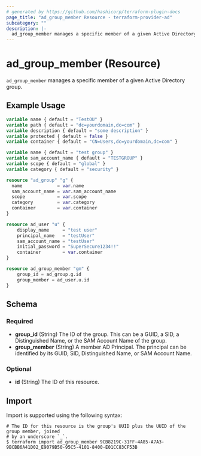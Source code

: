 ```yaml
---
# generated by https://github.com/hashicorp/terraform-plugin-docs
page_title: "ad_group_member Resource - terraform-provider-ad"
subcategory: ""
description: |-
  ad_group_member manages a specific member of a given Active Directory group.
---
```


# ad_group_member (Resource)

`ad_group_member` manages a specific member of a given Active Directory group.

## Example Usage

```terraform
variable name { default = "TestOU" }
variable path { default = "dc=yourdomain,dc=com" }
variable description { default = "some description" }
variable protected { default = false }
variable container { default = "CN=Users,dc=yourdomain,dc=com" }

variable name { default = "test group" }
variable sam_account_name { default = "TESTGROUP" }
variable scope { default = "global" }
variable category { default = "security" }

resource "ad_group" "g" {
  name             = var.name
  sam_account_name = var.sam_account_name
  scope            = var.scope
  category         = var.category
  container        = var.container
}

resource ad_user "u" {
    display_name     = "test user"
    principal_name   = "testUser"
    sam_account_name = "testUser"
    initial_password = "SuperSecure1234!!"
    container        = var.container
}

resource ad_group_member "gm" {
    group_id = ad_group.g.id
    group_member = ad_user.u.id
}
```

<!-- schema generated by tfplugindocs -->
## Schema

### Required

- **group_id** (String) The ID of the group. This can be a GUID, a SID, a Distinguished Name, or the SAM Account Name of the group.
- **group_member** (String) A member AD Principal. The principal can be identified by its GUID, SID, Distinguished Name, or SAM Account Name.

### Optional

- **id** (String) The ID of this resource.

## Import

Import is supported using the following syntax:

```shell
# The ID for this resource is the group's UUID plus the UUID of the group member, joined
# by an underscore `_`.
$ terraform import ad_group_member 9CB8219C-31FF-4A85-A7A3-9BCBB6A41D02_E9079B50-95C5-4101-8400-E01CC83CF53B
```
